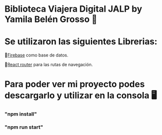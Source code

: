 # Biblioteca Viajera Digital JALP by Yamila Belén Grosso :hibiscus:

# Se utilizaron las siguientes Librerias:

:small_red_triangle_down:[Firebase](www.firebase.google.com) como base de datos.

:small_red_triangle_down:[React router](https://reactrouter.com) para las rutas de navegación.


# Para poder ver mi proyecto podes descargarlo y utilizar en la consola :desktop_computer:

### "npm install"

### "npm run start"

